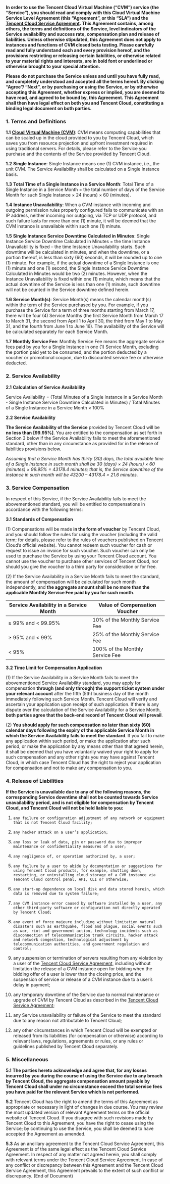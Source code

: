 **In order to use the Tencent Cloud Virtual Machine (“CVM”) service (the “Service”), you should read and comply with this Cloud Virtual Machine Service Level Agreement (this “Agreement”, or this “SLA”) and the [Tencent Cloud Service Agreement](https://intl.cloud.tencent.com/document/product/301/12905). This Agreement contains, among others, the terms and definitions of the Service, level indicators of the Service availability and success rate, compensation plan and release of liabilities. Unless otherwise stipulated, this Agreement does not apply to instances and functions of CVM closed beta testing. Please carefully read and fully understand each and every provision hereof, and the provisions restricting or releasing certain liabilities, or otherwise related to your material rights and interests, are in bold font or underlined or otherwise brought to your special attention.**

**Please do not purchase the Service unless and until you have fully read, and completely understood and accepted all the terms hereof. By clicking “Agree”/ “Next”, or by purchasing or using the Service, or by otherwise accepting this Agreement, whether express or implied, you are deemed to have read, and agreed to be bound by, this Agreement. This Agreement shall then have legal effect on both you and Tencent Cloud, constituting a binding legal document on both parties.**

### **1.**     **Terms and Definitions**

**1.1**    [**Cloud** **Virtual Machine (CVM)**](https://intl.cloud.tencent.com/document/product/213/495): CVM means computing capabilities that can be scaled up in the cloud provided to you by Tencent Cloud, which saves you from resource projection and upfront investment required in using traditional servers. For details, please refer to the Service you purchase and the contents of the Service provided by Tencent Cloud. 

**1.2**    **Single Instance**: Single Instance means one (1) CVM instance, i.e., the unit CVM. The Service Availability shall be calculated on a Single Instance basis.

**1.3**    **Total Time of a Single Instance in a Service Month**: Total Time of a Single Instance in a Service Month = the total number of days of the Service Month for such Single Instance × 24 (hours) × 60 (minutes).

**1.4**    **Instance Unavailability**: When a CVM instance with incoming and outgoing permission rules properly configured fails to communicate with an IP address, neither incoming nor outgoing, via TCP or UDP protocol, and such failure lasts for more than one (1) minute, it will be deemed that the CVM instance is unavailable within such one (1) minute. 

**1.5**    **Single Instance Service Downtime Calculated in Minutes**: Single Instance Service Downtime Calculated in Minutes = the time Instance Unavailability is fixed – the time Instance Unavailability starts. Such downtime will be calculated in minutes, and when the downtime, or a portion thereof, is less than sixty (60) seconds, it will be rounded up to one (1) minute. For example, if the actual downtime of a Single Instance is one (1) minute and one (1) second, the Single Instance Service Downtime Calculated in Minutes would be two (2) minutes. However, when the Instance Unavailability is fixed within one (1) minute, which means that the actual downtime of the Service is less than one (1) minute, such downtime will not be counted in the Service downtime defined herein.

**1.6**    **Service Month(s)**: Service Month(s) means the calendar month(s) within the term of the Service purchased by you. For example, if you purchase the Service for a term of three months starting from March 17, there will be four (4) Service Months (the first Service Month from March 17 to March 31, the second from April 1 to April 30, the third from May 1 to May 31, and the fourth from June 1 to June 16). The availability of the Service will be calculated separately for each Service Month. 

**1.7**    **Monthly Service Fee**: Monthly Service Fee means the aggregate service fees paid by you for a Single Instance in one (1) Service Month, excluding the portion paid yet to be consumed, and the portion deducted by a voucher or promotional coupon, due to discounted service fee or otherwise deducted. 

### **2.**     **Service Availability**

**2.1**    **Calculation** **of Service Availability**

Service Availability = (Total Minutes of a Single Instance in a Service Month - Single Instance Service Downtime Calculated in Minutes) / Total Minutes of a Single Instance in a Service Month × 100%

**2.2**    **Service Availability**

**The Service Availability of the Service** provided by Tencent Cloud will be **no less than** **[99.95%]**. You are entitled to the compensation as set forth in Section 3 below if the Service Availability fails to meet the aforementioned standard, other than in any circumstance as provided for in the release of liabilities provisions below. 

*Assuming that a Service Month has thirty (30) days, the total available time of a Single Instance in such month shall be 30 (days) × 24 (hours) × 60 (minutes) × 99.95% = 43178.4 minutes; that is, the Service downtime of the instance in such month will be 43200 – 43178.4 = 21.6 minutes.*

### **3.**     **Service Compensation**

In respect of this Service, if the Service Availability fails to meet the abovementioned standard, you will be entitled to compensations in accordance with the following terms:

**3.1**    **Standards of Compensation**

(1) Compensations will be made **in the form of voucher** by Tencent Cloud, and you should follow the rules for using the voucher (including the valid term; for details, please refer to the rules of vouchers published on Tencent Cloud’s official website). You cannot redeem such voucher for cash or request to issue an invoice for such voucher. Such voucher can only be used to purchase the Service by using your Tencent Cloud account. You cannot use the voucher to purchase other services of Tencent Cloud, nor should you give the voucher to a third party for consideration or for free.

(2) If the Service Availability in a Service Month fails to meet the standard, the amount of compensation will be calculated for such month independently, and **the aggregate amount shall be no more than the applicable Monthly Service Fee paid by you for such month**. 

| Service   Availability in a Service Month | Value   of Compensation Voucher    |
| ----------------------------------------- | --------------------------------- |
| ≥   99% and < 99.95%                      | 10%   of the Monthly Service Fee  |
| ≥ 95%   and < 99%                         | 25%   of the Monthly Service Fee  |
| <   95%                                   | 100%   of the Monthly Service Fee |

 

**3.2**    **Time Limit for Compensation Application**

(1) If the Service Availability in a Service Month fails to meet the abovementioned Service Availability standard, you may apply for compensation **through (and only through) the support ticket system under your relevant account** after the fifth (5th) business day of the month immediately following such Service Month. Tencent Cloud will verify and ascertain your application upon receipt of such application. If there is any dispute over the calculation of the Service Availability for a Service Month, **both parties agree that the back-end record of Tencent Cloud will prevail**.

(2) **You should apply for such compensation no later than sixty (60) calendar days following the expiry of the applicable Service Month in which the Service Availability fails to meet the standard**. If you fail to make any application within such period, or make the application after such period, or make the application by any means other than that agreed herein, it shall be deemed that you have voluntarily waived your right to apply for such compensation and any other rights you may have against Tencent Cloud, in which case Tencent Cloud has the right to reject your application for compensation and not to make any compensation to you.

### **4.**     **Release of Liabilities**

**If the Service is unavailable due to any of the following reasons, the corresponding Service downtime shall not be counted towards Service unavailability period, and is not eligible for compensation by Tencent Cloud, and Tencent Cloud will not be held liable to you:**

1.     any failure or configuration adjustment of any network or equipment that is not Tencent Cloud facility;

2.     any hacker attack on a user’s application;

3.     any loss or leak of data, pin or password due to improper maintenance or confidentiality measures of a user;

4.     any negligence of, or operation authorized by, a user;

5.     any failure by a user to abide by documentation or suggestions for using Tencent Cloud products, for example, shutting down, restarting, or uninstalling cloud storage of a CVM instance via Tencent Cloud control penal, API, CLI or otherwise;

6.     any start-up dependence on local disk and data stored herein, which data is removed due to system failure;

7.     any CVM instance error caused by software installed by a user, any other third-party software or configuration not directly operated by Tencent Cloud;

8.     any event of force majeure including without limitation natural disasters such as earthquake, flood and plague, social events such as war, riot and government action, technology incidents such as disconnection of telecommunication trunk circuits, hacker attack and network congestion, technological adjustment by telecommunication authorities, and government regulation and control;

9. any suspension or termination of servers resulting from any violation by a user of the [Tencent Cloud Service Agreement](https://intl.cloud.tencent.com/document/product/301/12905), including without limitation the release of a CVM instance open for bidding when the bidding offer of a user is lower than the closing price, and the suspension of service or release of a CVM instance due to a user’s delay in payment;
10. any temporary downtime of the Service due to normal maintenance or upgrade of CVM by Tencent Cloud as described in the [Tencent Cloud Service Agreement](https://intl.cloud.tencent.com/document/product/301/12905);

11.  any Service unavailability or failure of the Service to meet the standard due to any reason not attributable to Tencent Cloud;

12.  any other circumstances in which Tencent Cloud will be exempted or released from its liabilities (for compensation or otherwise) according to relevant laws, regulations, agreements or rules, or any rules or guidelines published by Tencent Cloud separately.

###  **5.**     **Miscellaneous**

**5.1**    **The parties hereto acknowledge and agree that, for any losses incurred by you during the course of using the Service due to any breach by Tencent Cloud, the aggregate compensation amount payable by Tencent Cloud shall under no circumstance exceed the total service fees you have paid for the relevant Service which is not performed.**

**5.2**    Tencent Cloud has the right to amend the terms of this Agreement as appropriate or necessary in light of changes in due course. You may review the most updated version of relevant Agreement terms on the official website of Tencent Cloud. If you disagree with such revisions made by Tencent Cloud to this Agreement, you have the right to cease using the Service; by continuing to use the Service, you shall be deemed to have accepted the Agreement as amended.

**5.3**    As an ancillary agreement to the Tencent Cloud Service Agreement, this Agreement is of the same legal effect as the Tencent Cloud Service Agreement. In respect of any matter not agreed herein, you shall comply with relevant terms under the Tencent Cloud Service Agreement. In case of any conflict or discrepancy between this Agreement and the Tencent Cloud Service Agreement, this Agreement prevails to the extent of such conflict or discrepancy. (End of Document)

 
